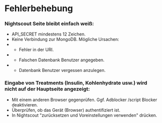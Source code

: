 # Fehlerbehebung


### Nightscout Seite bleibt einfach weiß:
* API_SECRET mindestens 12 Zeichen.
* Keine Verbindung zur MongoDB. Mögliche Ursachen: 
* * Fehler in der URI. 
* * Falschen Datenbank Benutzer angegeben. 
* * Datenbank Benutzer vergessen anzulegen.

### Eingabe von Treatments (Insulin, Kohlenhydrate usw.) wird nicht auf der Hauptseite angezeigt:
* Mit einem anderen Browser gegenprüfen. Ggf. Adblocker /script Blocker deaktivieren. 
* Überprüfen, ob das Gerät (Browser) authentifiziert ist.
* In Nightscout "zurücksetzen und Voreinstellungen verwenden" drücken.